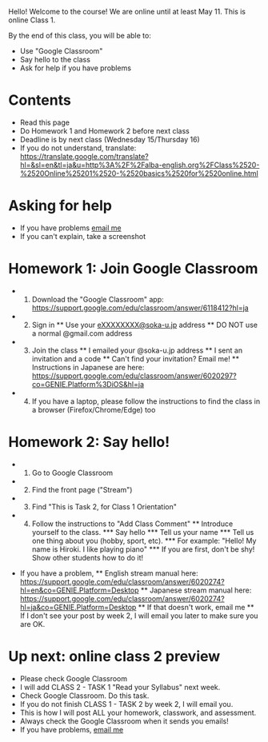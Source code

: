 Hello! Welcome to the course! 
We are online until at least May 11. 
This is online Class 1.


By the end of this class, you will be able to:
* Use "Google Classroom"
* Say hello to the class
* Ask for help if you have problems

# Contents
* Read this page 
* Do Homework 1 and Homework 2 before next class 
* Deadline is by next class (Wednesday 15/Thursday 16) 
* If you do not understand, translate: https://translate.google.com/translate?hl=&sl=en&tl=ja&u=http%3A%2F%2Falba-english.org%2FClass%2520-%2520Online%25201%2520-%2520basics%2520for%2520online.html

# Asking for help
* If you have problems <a href="mailto:prentice@soka-u.jp">email me</a>
* If you can't explain, take a screenshot

# Homework 1: Join Google Classroom
* 1) Download the "Google Classroom" app: https://support.google.com/edu/classroom/answer/6118412?hl=ja
* 2) Sign in
** Use your eXXXXXXXX@soka-u.jp address
** <red>DO NOT use</red> a normal @gmail.com address
* 3) Join the class
** I emailed your @soka-u.jp address 
** I sent an invitation and a code 
** Can't find your invitation? Email me!
** Instructions in Japanese are here: https://support.google.com/edu/classroom/answer/6020297?co=GENIE.Platform%3DiOS&hl=ja
* 4) If you have a laptop, please follow the instructions to find the class in a browser (Firefox/Chrome/Edge) too

# Homework 2: Say hello!
* 1) Go to Google Classroom
* 2) Find the front page ("Stream")
* 3) Find "This is Task 2, for Class 1 Orientation"
* 4) Follow the instructions to "Add Class Comment" 
** Introduce yourself to the class. 
*** Say hello
*** Tell us your name
*** Tell us one thing about you (hobby, sport, etc). 
*** For example: "Hello! My name is Hiroki. I like playing piano"
*** If you are first, don't be shy! Show other students how to do it!

* If you have a problem, 
** English stream manual here: https://support.google.com/edu/classroom/answer/6020274?hl=en&co=GENIE.Platform=Desktop
** Japanese stream manual here: https://support.google.com/edu/classroom/answer/6020274?hl=ja&co=GENIE.Platform=Desktop
** If that doesn't work, email me
** If I don't see your post by week 2, I will email you later to make sure you are OK. 

# Up next: online class 2 preview
* Please check Google Classroom
* I will add CLASS 2 - TASK 1 "Read your Syllabus" next week.
* Check Google Classroom. Do this task. 
* If you do not finish CLASS 1 - TASK 2 by week 2, I will email you. 
* This is how I will post ALL your homework, classwork, and assessment. 
* Always check the Google Classroom when it sends you emails!
* If you have problems, <a href="mailto:notmyrealaddressjustaspamfilter@alba-english.com">email me</a>
